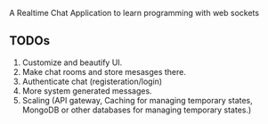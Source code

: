 
A Realtime Chat Application to learn programming with web sockets

## TODOs
1. Customize and beautify UI.
2. Make chat rooms and store mesasges there.
3. Authenticate chat (registeration/login)
4. More system generated messages.
5. Scaling (API gateway, Caching for managing temporary states, MongoDB or other databases for managing temporary states.)